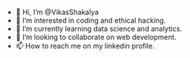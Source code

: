 - 👋 Hi, I’m @VikasShakalya
- 👀 I’m interested in coding and ethical hacking.
- 🌱 I’m currently learning data science and analytics.
- 💞️ I’m looking to collaborate on web development.
- 📫 How to reach me on my linkedin profile.

<!---
VikasShakalya/VikasShakalya is a ✨ special ✨ repository because its `README.md` (this file) appears on your GitHub profile.
You can click the Preview link to take a look at your changes.
--->
